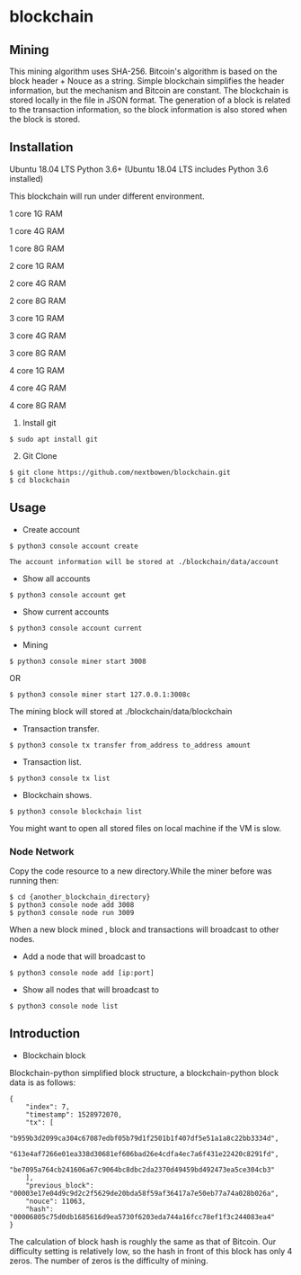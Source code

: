 # blockchain

## Mining
This mining algorithm uses SHA-256. Bitcoin's algorithm is based on the block header + Nouce as a string. Simple blockchain simplifies the header information, but the mechanism and Bitcoin are constant.
The blockchain is stored locally in the file in JSON format. The generation of a block is related to the transaction information, so the block information is also stored when the block is stored.

## Installation

Ubuntu 18.04 LTS
Python 3.6+ (Ubuntu 18.04 LTS includes Python 3.6 installed)

This blockchain will run under different environment.

1 core 1G RAM

1 core 4G RAM

1 core 8G RAM

2 core 1G RAM

2 core 4G RAM

2 core 8G RAM

3 core 1G RAM

3 core 4G RAM

3 core 8G RAM

4 core 1G RAM

4 core 4G RAM

4 core 8G RAM


1. Install git
```
$ sudo apt install git
```
2. Git Clone
```
$ git clone https://github.com/nextbowen/blockchain.git
$ cd blockchain
```

## Usage

- Create account
```
$ python3 console account create
```
    The account information will be stored at ./blockchain/data/account
- Show all accounts
```
$ python3 console account get
```
- Show current accounts
```
$ python3 console account current
```
- Mining
```
$ python3 console miner start 3008
```
OR
```
$ python3 console miner start 127.0.0.1:3008c
```
The mining block will stored at ./blockchain/data/blockchain
- Transaction transfer.   
```
$ python3 console tx transfer from_address to_address amount
```
- Transaction list.   
```
$ python3 console tx list
```
- Blockchain shows.   
```
$ python3 console blockchain list
```

You might want to open all stored files on local machine if the VM is slow.
### Node Network
Copy the code resource to a new directory.While the miner before was running then:
```
$ cd {another_blockchain_directory}
$ python3 console node add 3008 
$ python3 console node run 3009
```
When a new block mined , block and transactions will broadcast to other nodes.
- Add a node that will broadcast to
```
$ python3 console node add [ip:port]
```
- Show all nodes that will broadcast to
```
$ python3 console node list
```

## Introduction 

- Blockchain block

Blockchain-python simplified block structure, a blockchain-python block data is as follows:
```
{
	"index": 7,
	"timestamp": 1528972070,
	"tx": [
        "b959b3d2099ca304c67087edbf05b79d1f2501b1f407df5e51a1a8c22bb3334d",
        "613e4af7266e01ea338d30681ef606bad26e4cdfa4ec7a6f431e22420c8291fd",
        "be7095a764cb241606a67c9064bc8dbc2da2370d49459bd492473ea5ce304cb3"
    ],
	"previous_block": "00003e17e04d9c9d2c2f5629de20bda58f59af36417a7e50eb77a74a028b026a",
	"nouce": 11063,
	"hash": "00006805c75d0db1685616d9ea5730f6203eda744a16fcc78ef1f3c244083ea4"
}
```
The calculation of block hash is roughly the same as that of Bitcoin. Our difficulty setting is relatively low, so the hash in front of this block has only 4 zeros. The number of zeros is the difficulty of mining.

